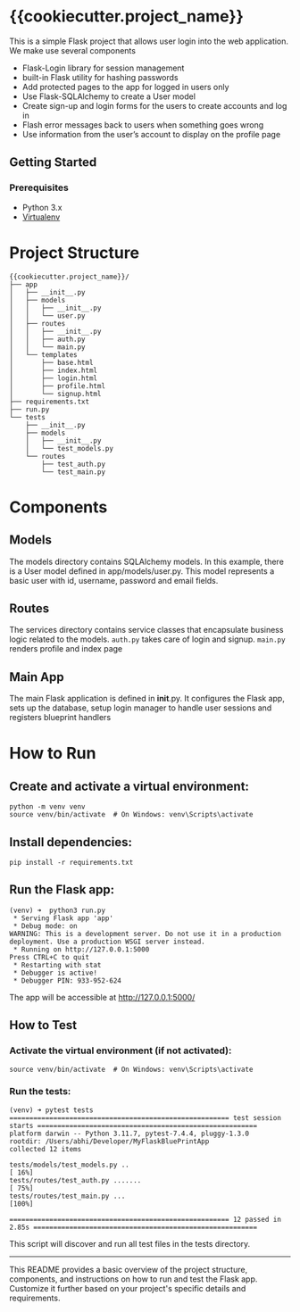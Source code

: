 # {{cookiecutter.project_name}}

This is a simple Flask project that allows user login into the web application. We make use several components
- Flask-Login library for session management
- built-in Flask utility for hashing passwords
- Add protected pages to the app for logged in users only
- Use Flask-SQLAlchemy to create a User model
- Create sign-up and login forms for the users to create accounts and log in
- Flash error messages back to users when something goes wrong
- Use information from the user’s account to display on the profile page

## Getting Started

### Prerequisites

- Python 3.x
- [Virtualenv](https://virtualenv.pypa.io/)


# Project Structure
```
{{cookiecutter.project_name}}/
├── app
│   ├── __init__.py
│   ├── models
│   │   ├── __init__.py
│   │   └── user.py
│   ├── routes
│   │   ├── __init__.py
│   │   ├── auth.py
│   │   └── main.py
│   └── templates
│       ├── base.html
│       ├── index.html
│       ├── login.html
│       ├── profile.html
│       └── signup.html
├── requirements.txt
├── run.py
└── tests
    ├── __init__.py
    ├── models
    │   ├── __init__.py
    │   └── test_models.py
    └── routes
        ├── test_auth.py
        └── test_main.py

```

# Components
## Models
The models directory contains SQLAlchemy models. In this example, there is a User model defined in app/models/user.py. This model represents a basic user with id, username, password and email fields.

## Routes
The services directory contains service classes that encapsulate business logic related to the models. `auth.py` takes care of login and signup. `main.py` renders profile and index page

## Main App
The main Flask application is defined in __init__.py. It configures the Flask app, sets up the database, setup login manager to handle user sessions and registers blueprint handlers

# How to Run
## Create and activate a virtual environment:
```
python -m venv venv
source venv/bin/activate  # On Windows: venv\Scripts\activate
```

## Install dependencies:
```
pip install -r requirements.txt
```

## Run the Flask app:
```
(venv) ➜  python3 run.py
 * Serving Flask app 'app'
 * Debug mode: on
WARNING: This is a development server. Do not use it in a production deployment. Use a production WSGI server instead.
 * Running on http://127.0.0.1:5000
Press CTRL+C to quit
 * Restarting with stat
 * Debugger is active!
 * Debugger PIN: 933-952-624
```
The app will be accessible at http://127.0.0.1:5000/

## How to Test

### Activate the virtual environment (if not activated):

```
source venv/bin/activate  # On Windows: venv\Scripts\activate
```

### Run the tests:
```
(venv) ➜ pytest tests
======================================================= test session starts =======================================================
platform darwin -- Python 3.11.7, pytest-7.4.4, pluggy-1.3.0
rootdir: /Users/abhi/Developer/MyFlaskBluePrintApp
collected 12 items                                                                                                                

tests/models/test_models.py ..                                                                                              [ 16%]
tests/routes/test_auth.py .......                                                                                           [ 75%]
tests/routes/test_main.py ...                                                                                               [100%]

======================================================= 12 passed in 2.85s ========================================================
```

This script will discover and run all test files in the tests directory.

---
This README provides a basic overview of the project structure, components, and instructions on how to run and test the Flask app. Customize it further based on your project's specific details and requirements.

